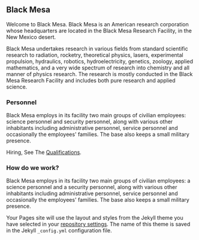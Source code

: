 ## Black Mesa

Welcome to Black Mesa. Black Mesa is an American research corporation whose headquarters are located in the Black Mesa Research Facility, in the New Mexico desert.

Black Mesa undertakes research in various fields from standard scientific research to radiation, rocketry, theoretical physics, lasers, experimental propulsion, hydraulics, robotics, hydroelectricity, genetics, zoology, applied mathematics, and a very wide spectrum of research into chemistry and all manner of physics research. The research is mostly conducted in the Black Mesa Research Facility and includes both pure research and applied science.

### Personnel

Black Mesa employs in its facility two main groups of civilian employees: science personnel and security personnel, along with various other inhabitants including administrative personnel, service personnel and occasionally the employees' families. The base also keeps a small military presence.





Hiring, See The [Qualifications](https://about:blank).

### How do we work?

Black Mesa employs in its facility two main groups of civilian employees: a science personnel and a security personnel, along with various other inhabitants including administrative personnel, service personnel and occasionally the employees' families. The base also keeps a small military presence.

Your Pages site will use the layout and styles from the Jekyll theme you have selected in your [repository settings](https://github.com/CodyProductions/halflife.github.io/settings/pages). The name of this theme is saved in the Jekyll `_config.yml` configuration file.
